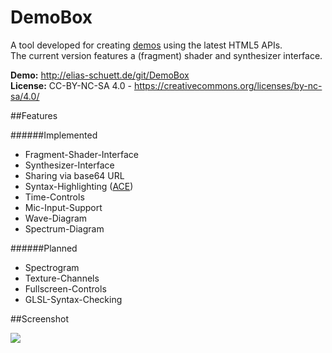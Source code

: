 DemoBox
=======

A tool developed for creating [demos](https://en.wikipedia.org/wiki/Demo_(computer_programming)) using the latest HTML5 APIs.  
The current version features a (fragment) shader and synthesizer interface.

**Demo:** http://elias-schuett.de/git/DemoBox  
**License:** CC-BY-NC-SA 4.0 - https://creativecommons.org/licenses/by-nc-sa/4.0/

##Features

######Implemented
* Fragment-Shader-Interface
* Synthesizer-Interface
* Sharing via base64 URL
* Syntax-Highlighting ([ACE](https://github.com/ajaxorg/ace))
* Time-Controls
* Mic-Input-Support
* Wave-Diagram
* Spectrum-Diagram

######Planned
* Spectrogram
* Texture-Channels
* Fullscreen-Controls
* GLSL-Syntax-Checking


##Screenshot

![](https://i.imgur.com/jYvbNq7.png)
